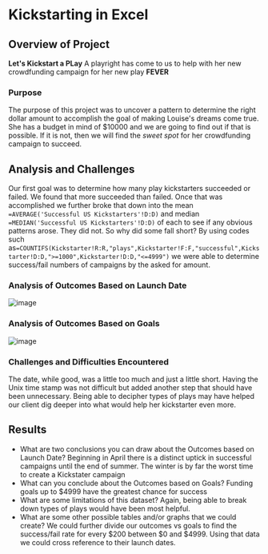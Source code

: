 # Kickstarting in Excel

## Overview of Project
**Let's Kickstart a PLay**
A playright has come to us to help with her new crowdfunding campaign for her new play **FEVER**
### Purpose
The purpose of this project was to uncover a pattern to determine the right dollar amount to accomplish the goal of making Louise's dreams come true. She has a budget in mind of $10000 and we are going to find out if that is possible. If it is not, then we will find the *sweet spot* for her crowdfunding campaign to succeed.
## Analysis and Challenges
Our first goal was to determine how many play kickstarters succeeded or failed. We found that more succeeded than failed. Once that was accomplished we further broke that down into the mean `=AVERAGE('Successful US Kickstarters'!D:D)` and median `=MEDIAN('Successful US Kickstarters'!D:D)` of each to see if any obvious patterns arose. They did not. So why did some fall short? By using codes such as`=COUNTIFS(Kickstarter!R:R,"plays",Kickstarter!F:F,"successful",Kickstarter!D:D,">=1000",Kickstarter!D:D,"<=4999")` we were able to determine success/fail numbers of campaigns by the asked for amount.
### Analysis of Outcomes Based on Launch Date
![image](https://user-images.githubusercontent.com/111661058/187737586-d66036df-762e-4fb0-8877-b201ffbe5dc0.png)
### Analysis of Outcomes Based on Goals
![image](https://user-images.githubusercontent.com/111661058/187737979-9958a925-1e6e-4844-9ca4-73864d4ed551.png)
### Challenges and Difficulties Encountered
The date, while good, was a little too much and just a little short. Having the Unix time stamp was not difficult but added another step that should have been unnecessary. Being able to decipher types of plays may have helped our client dig deeper into what would help her kickstarter even more.
## Results

- What are two conclusions you can draw about the Outcomes based on Launch Date?
Beginning in April there is a distinct uptick in successful campaigns until the end of summer.
The winter is by far the worst time to create a Kickstater campaign
- What can you conclude about the Outcomes based on Goals?
Funding goals up to $4999 have the greatest chance for success
- What are some limitations of this dataset?
Again, being able to break down types of plays would have been most helpful.
- What are some other possible tables and/or graphs that we could create?
We could further divide our outcomes vs goals to find the success/fail rate for every $200 between $0 and $4999.
Using that data we could cross reference to their launch dates. 
